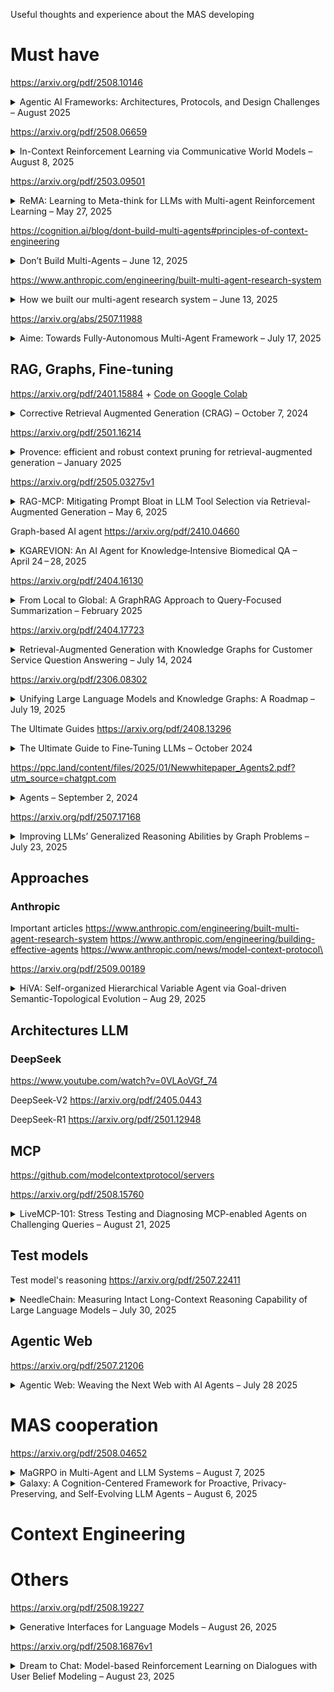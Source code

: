 Useful thoughts and experience about the MAS developing 
# Must have

https://arxiv.org/pdf/2508.10146
<details>
  <summary>Agentic AI Frameworks: Architectures, Protocols, and Design Challenges – August 2025</summary>

**Tags:** Agentic AI, Multi-Agent Systems, Communication Protocols, Service-Oriented Architecture, LLM Frameworks

This paper provides a comprehensive survey of **Agentic AI**—LLM-powered autonomous agents that plan, reason, collaborate, and adapt in open environments. The contributions include:
- Tracing the **evolution of agents** from classical BDI models to modern LLM-driven entities with integrated memory, tool use, and dynamic coordination.  
- Systematically comparing **frameworks** (AutoGen, CrewAI, MetaGPT, LangGraph, Semantic Kernel, Agno, Google ADK, LlamaIndex) on memory design, orchestration, guardrails, and scalability.  
- Analyzing emerging **communication protocols** (MCP, A2A, ANP, ACP, Agora), highlighting advances in interoperability but also fragmentation and the lack of standardized service contracts.  
- Positioning Agentic AI within the lens of **service-oriented computing** (WSDL, BPEL, WS-Policy, WS-Agreement), arguing for contracts, discovery, and composition mechanisms to enable “Agent-as-a-Service.”  
- Identifying key **challenges**: rigid roles, missing runtime discovery, insecure code execution, fragmented abstractions, and the absence of standardized benchmarks.  

**Main conclusion:**  
Agentic AI is the natural successor to LLMs, shifting toward scalable ecosystems of collaborating agents. The field urgently needs **unified protocols, memory standards, modular guardrails, and interoperability layers** akin to those that matured web services. Without these, agent frameworks remain siloed and fragile; with them, they can underpin the next generation of adaptive, service-oriented intelligent systems.  
</details>

https://arxiv.org/pdf/2508.06659
<details>
  <summary>In-Context Reinforcement Learning via Communicative World Models – August 8, 2025</summary>

**Tags:** Reinforcement Learning, In-Context Learning, World Models, Emergent Communication, Zero-Shot Adaptation, Sample Efficiency

This paper introduces **CORAL** (Communicative Representation for Adaptive RL), a framework that decouples world model learning from policy learning by structuring in-context reinforcement learning as a two-agent communication problem:
- An **Information Agent (IA)**, implemented as a Transformer, is pre-trained to model environment dynamics and rewards, producing concise latent **messages** without directly optimizing for task reward.
- A **Control Agent (CA)** uses both observations and IA messages to select actions, with its policy optimized solely for task reward.
- IA training combines **Dynamics Awareness**, **Temporal Coherence**, and a novel **Causal Influence Loss** to ensure messages meaningfully guide CA's policy.

Key contributions include:
- **Functional separation** of representation learning (IA) and control (CA) for better generalization.
- **Emergent communicative prior** enabling faster adaptation in unseen sparse-reward environments.
- **Multi-task pretraining** across diverse environments to avoid overfitting.
- Empirical validation showing **1.5–5× faster learning** and superior zero-shot performance compared to PPO and conventional world models.

**Main conclusion:**  
CORAL demonstrates that pre-trained communicative world models can act as powerful contextual priors, accelerating learning and improving generalization in challenging RL settings. By leveraging communication as a structured transfer of environment understanding, the method provides a scalable path toward adaptive, generalist agents—though future work should test in more complex domains, explore structured message formats, and consider communication cost models.
</details>

https://arxiv.org/pdf/2503.09501
<details>
  <summary>ReMA: Learning to Meta-think for LLMs with Multi-agent Reinforcement Learning – May 27, 2025</summary>

**Tags:** Large Language Models, Meta-thinking, Multi-agent Systems, Reinforcement Learning, Out-of-distribution Generalization, Mathematical Reasoning

This paper introduces **ReMA**, a framework that trains LLMs to “think about thinking” by splitting reasoning into two cooperating agents:
- A **high-level meta-thinking agent** that plans, monitors, and adjusts reasoning strategies.
- A **low-level reasoning agent** that executes detailed problem-solving under strategic guidance.

Using **multi-agent reinforcement learning (MARL)** with aligned rewards, ReMA improves exploration efficiency, interpretability, and performance, especially on out-of-distribution (OOD) tasks. The method supports both **single-turn** and **multi-turn** meta-reasoning, with innovations like:
- **Turn-level ratio clipping** to stabilize multi-turn RL and prevent degenerate outputs.
- **Parameter sharing** for efficiency without sacrificing coordination quality.

**Key results:**
- On math reasoning benchmarks, ReMA yields up to **+20% accuracy gains** over baselines (AMC23, Llama3-8B) and strong improvements on challenging OOD datasets (e.g., AIME24: +13.33% for Qwen2.5-7B).
- On LLM-as-a-Judge tasks, ReMA improves generalization, achieving **+14.23%** over CoT baselines on RewardBench970.
- Ablations show that meta-thinking boosts low-level generalization, larger LMs adopt richer strategies, and multi-turn setups benefit from parameter sharing.

**Main conclusion:**  
By explicitly separating strategic oversight and execution in LLM reasoning, ReMA achieves superior accuracy and robustness, offering a scalable pathway for building systems that adapt their problem-solving dynamically while maintaining clarity and control over reasoning steps.
</details>

https://cognition.ai/blog/dont-build-multi-agents#principles-of-context-engineering 
<details>
  <summary>Don’t Build Multi-Agents – June 12, 2025</summary>

**Tags:** LLM Agents, Context Engineering, Reliability

The article argues that chaining multiple LLM subagents in parallel is fragile because context and implicit decisions get siloed, leading to compounding errors. Instead, it introduces **Context Engineering**—sharing the full trace of prior actions and recognizing that every action carries hidden assumptions—and advocates for a **single-threaded linear agent**, optionally augmented with a **history-compressor** to summarize long interactions :contentReference[oaicite:0]{index=0}.

**Main conclusion:**  
For robust, long-running AI agents, avoid parallel multi-agent setups and focus on seamless context management—either via one coherent agent or by intelligently compressing history—so that every decision is consistently informed by the complete task context. :contentReference[oaicite:1]{index=1}
</details>

https://www.anthropic.com/engineering/built-multi-agent-research-system
<details>
  <summary>How we built our multi-agent research system – June 13, 2025</summary>

**Tags:** Multi-Agent Systems, Orchestration, Research, Prompt Engineering

This article describes how Anthropic built its Research feature using a lead Claude agent to orchestrate multiple parallel subagents for open-ended research tasks. It covers challenges around orchestration patterns, prompt and tool design, evaluation frameworks, and operational practices, illustrating how careful multi-agent engineering can accelerate research workflows while managing reliability and coordination complexities. :contentReference[oaicite:2]{index=2}

**Main conclusion:**  
With robust orchestration patterns, prompt strategies, evaluation methods, and fault-recovery practices, production-grade multi-agent systems can dramatically enhance complex research tasks—but the gap between prototype and reliable production demands meticulous engineering around tooling, evaluation, and deployment. :contentReference[oaicite:3]{index=3}
</details>


https://arxiv.org/abs/2507.11988 
<details>
  <summary>Aime: Towards Fully-Autonomous Multi-Agent Framework – July 17, 2025</summary>

**Tags:** Multi-Agent Systems, Dynamic Planning, Actor Factory, Progress Management

This paper introduces **Aime**, a novel multi-agent framework that overcomes the limitations of the static plan‑and‑execute paradigm by:
- Employing a **Dynamic Planner** that continuously refines strategy based on real‑time execution feedback.  
- Utilizing an **Actor Factory** to instantiate specialized agents on‑demand, each equipped with tailored tools and knowledge.  
- Maintaining a **Progress Management Module** as a single source of truth for coherent, system‑wide state awareness.  
The framework replaces rigid, precomputed workflows with a fluid, adaptive architecture and is evaluated on GAIA, SWE‑bench Verified, and WebVoyager benchmarks, where it consistently outperforms highly specialized state‑of‑the‑art agents :contentReference[oaicite:3]{index=3}.

**Main conclusion:**  
Aime significantly outperforms conventional multi‑agent systems—achieving new state‑of‑the‑art success rates of 77.6% on GAIA, 66.4% on SWE‑bench Verified, and 92.3% on WebVoyager—demonstrating superior adaptability, efficiency, and overall task success in dynamic environments :contentReference[oaicite:4]{index=4}.
</details>


## RAG, Graphs, Fine-tuning


https://arxiv.org/pdf/2401.15884 + [Сode on Google Colab](https://colab.research.google.com/github/lancedb/vectordb-recipes/blob/main/tutorials/Corrective-RAG-with_Langgraph/CRAG_with_Langgraph.ipynb#scrollTo=gUlaOeBxpIxD)
<details>
  <summary>Corrective Retrieval Augmented Generation (CRAG) – October 7, 2024</summary>

**Tags:** Large Language Models, Retrieval-Augmented Generation, Hallucination Mitigation, Web Search, Knowledge Refinement

This paper introduces **CRAG**, a corrective framework for RAG systems that strengthens robustness against irrelevant or misleading retrieval results by:
- Designing a **lightweight retrieval evaluator** (T5-based) that scores document relevance and triggers corrective actions: **Correct**, **Incorrect**, or **Ambiguous**.  
- Employing a **decompose–filter–recompose algorithm** to refine retrieved documents into key knowledge fragments, reducing noise and redundancy.  
- Integrating **web search as fallback knowledge**, ensuring the system “knows what it doesn’t know” and avoids hallucinations when internal corpora are insufficient.  
- Demonstrating strong improvements across four benchmarks (PopQA, Biography, PubHealth, ARC-Challenge), with gains up to **+37% FactScore** on long-form biography tasks and substantial robustness over Self-RAG baselines.  

**Main conclusion:**  
CRAG represents a **plug-and-play corrective layer for RAG** that makes LLMs more reliable by filtering noise, correcting faulty retrievals, and selectively enriching knowledge via web search. It marks a step toward self-correcting AI systems that balance generative fluency with factual trustworthiness, though future work is needed to remove reliance on external evaluators and better manage web-source reliability.
</details>

https://arxiv.org/pdf/2501.16214
<details>
  <summary>Provence: efficient and robust context pruning for retrieval-augmented generation – January 2025</summary>

**Tags:** Retrieval-Augmented Generation, Context Pruning, Reranking, Efficiency, Robustness

This paper introduces **Provence**, a lightweight method that unifies reranking and context pruning in retrieval-augmented generation (RAG). Its core contributions include:  
- Formulating pruning as **sequence labeling** at the sentence level, allowing dynamic removal of irrelevant sentences instead of fixed-size cuts.  
- Leveraging **silver labels** from LLaMA-3-8B, which answers questions while citing supporting sentences, enabling large-scale supervised training without costly human annotation.  
- **Merging pruning with reranking**, so the same model both orders passages and prunes them, making the operation nearly cost-free in computation.  
- Demonstrating **robustness**: Provence adapts flexibly (keeping 0–all sentences), works across domains (Wikipedia, biomedical, educational, news), and maintains high quality even at 50–80% context reduction.  
- Achieving **practical efficiency**: up to 1.2–2× faster generation and 20× lower overhead than abstractive pruning methods, while often improving answer quality by filtering noise.  

**Main conclusion:**  
Provence shows that sentence-level pruning, unified with reranking, is a practical and domain-agnostic way to make RAG systems faster, cheaper, and sometimes even more accurate. It stands out as a balanced, real-world-ready solution compared to prior token-level or abstractive pruning methods, though current limitations include single-passage QA focus, English-only training, and weaker performance on edge-position sentences (“needle in a haystack” cases).
</details>

https://arxiv.org/pdf/2505.03275v1
<details>
  <summary>RAG-MCP: Mitigating Prompt Bloat in LLM Tool Selection via Retrieval-Augmented Generation – May 6, 2025</summary>

**Tags:** Large Language Models, Retrieval-Augmented Generation, Model Context Protocol, Tool Selection, Prompt Optimization, AI Agents

This paper introduces **RAG-MCP**, a framework that combines Retrieval-Augmented Generation with the Model Context Protocol to address the challenge of **prompt bloat** when LLMs interact with large toolsets:
- Instead of feeding descriptions of all tools into the prompt, RAG-MCP uses **semantic retrieval** to dynamically select only the most relevant tools for a given query.  
- This reduces prompt size by more than half, alleviates decision complexity, and significantly improves tool selection accuracy.  
- Experiments (including an MCP stress test) show that RAG-MCP **triples accuracy** compared to baseline methods (43.13% vs. 13.62%) while halving prompt token usage.  
- The approach scales easily: new tools can be added to the retriever’s index without retraining the LLM, enabling extensibility and real-time adaptability.  

**Main conclusion:**  
RAG-MCP demonstrates that retrieval-based filtering of tool descriptions is a powerful way to maintain accuracy and efficiency as the number of available APIs grows. It lays a foundation for scalable and reliable LLM agents capable of interfacing with thousands of services, though future work must address retrieval precision at extreme scale and multi-tool workflows.
</details>


Graph-based AI agent
https://arxiv.org/pdf/2410.04660
<details>
  <summary>KGAREVION: An AI Agent for Knowledge‑Intensive Biomedical QA – April 24 – 28, 2025</summary>

**Tags:** Biomedical QA, Knowledge Graph, LLM Verification, Iterative Reasoning

This paper presents **KGAREVION**, a knowledge graph–based AI agent for biomedical question answering that executes a four‑stage pipeline:
- **Generate:** LLM generates candidate medical‑concept triples from the input query.  
- **Review:** A fine‑tuned LLM augmented with KG embeddings verifies the correctness of each triple.  
- **Revise:** The system iteratively corrects or supplements any invalid triples.  
- **Answer:** Final answers are constructed based on the verified, context‑relevant triples. :contentReference[oaicite:4]{index=4}

KGAREVION achieves an average accuracy improvement of **+6.75%** over 15 baseline models across seven medical QA datasets, supports both multiple‑choice and open‑ended formats, demonstrates strong zero‑shot generalization on AfriMed‑QA, and shows resilience to answer‑option perturbations. :contentReference[oaicite:5]{index=5}

**Main conclusion:**  
By integrating LLM hypothesis generation with rigorous KG‑based verification and iterative refinement, KGAREVION significantly enhances the precision and reliability of knowledge‑intensive biomedical QA, paving the way for clinical decision support and advanced biomedical research applications. :contentReference[oaicite:6]{index=6}
</details>


https://arxiv.org/pdf/2404.16130
<details>
  <summary>From Local to Global: A GraphRAG Approach to Query-Focused Summarization – February 2025</summary>

**Tags:** Retrieval-Augmented Generation, Query-Focused Summarization, Knowledge Graphs, LLM Evaluation, Sensemaking

This paper introduces **GraphRAG**, a graph-based RAG method designed for answering **global queries** over large document corpora that exceed the context window of LLMs. The pipeline consists of:

- **Extract:** LLM extracts entities, relationships, and factual claims from text chunks.  
- **Graph Build:** Constructs a knowledge graph with entities as nodes and relationships as edges.  
- **Community Detect:** Applies hierarchical graph clustering (Leiden algorithm) to group related concepts.  
- **Summarize:** Generates summaries at multiple community levels (C0–C3).  
- **Query Answer:** Uses map-reduce over community summaries to answer complex, corpus-wide queries. :contentReference[oaicite:4]{index=4}

GraphRAG **outperforms standard vector RAG** on query-focused summarization tasks by large margins (up to **+33% win rate**) in **comprehensiveness** and **diversity** across podcast and news datasets (~1M tokens each). It also requires **fewer context tokens** than baseline summarization, making it more scalable. :contentReference[oaicite:4]{index=4}

**Main conclusion:**  
By leveraging LLM-derived knowledge graphs and hierarchical summarization, **GraphRAG enables accurate, diverse, and scalable answering of global questions** across large text corpora – a crucial step for deeper AI-powered sensemaking beyond surface-level retrieval. :contentReference[oaicite:4]{index=4}
</details>

https://arxiv.org/pdf/2404.17723
<details>
  <summary>Retrieval-Augmented Generation with Knowledge Graphs for Customer Service Question Answering – July 14, 2024</summary>

**Tags:** Retrieval‑Augmented Generation, Knowledge Graph, Customer Service, Question Answering, Embeddings

This paper presents a novel **Retrieval‑Augmented Generation** approach that leverages a **Knowledge Graph** constructed from historical support tickets to:
- **Preserve ticket structure** by modeling intra‑ticket trees and inter‑ticket links (explicit and embedding‑based), enriching semantic context for retrieval.  
- **Combine KG retrieval with LLM generation**, extracting relevant subgraphs via graph queries and using them as context for answer synthesis.  
- **Validate in production** at LinkedIn, achieving a 77.6 % increase in MRR, a 0.32 BLEU‑point gain, and a 28.6 % reduction in median issue resolution time.

**Main conclusion:**  
Integrating knowledge graphs into RAG pipelines substantially boosts retrieval accuracy and answer quality, resulting in faster and more effective customer support.
</details>

https://arxiv.org/pdf/2306.08302
<details>
  <summary>Unifying Large Language Models and Knowledge Graphs: A Roadmap – July 19, 2025</summary>

**Tags:** Large Language Models, Knowledge Graphs, Retrieval-Augmented Generation, Hybrid Reasoning, Explainability

This paper presents a structured roadmap for bridging LLMs and KGs by:
- Introducing **KG-Enhanced LLMs**, which integrate structured graph facts during pretraining and via retrieval or prompting at inference to improve factual accuracy and reduce hallucinations.  
- Detailing **LLM-Augmented KGs**, leveraging LLMs for embedding, completion, construction, and QA over knowledge graphs to boost coverage and enable natural-language-driven graph creation.  
- Proposing **Synergized LLMs + KGs**, a unified framework where models perform bi-directional reasoning—dynamically retrieving from KGs and traversing graph paths as part of an agent-style inference loop.  

**Main conclusion:**  
By unifying the generative capabilities of LLMs with the precision and interpretability of KGs, the proposed approaches lay the foundation for AI systems that are both highly adaptable and reliably factual, though real-world deployment will require advances in scalable knowledge updates, efficient integration, and robust hallucination detection.
</details>


The Ultimate Guides
https://arxiv.org/pdf/2408.13296
<details>
  <summary>The Ultimate Guide to Fine‑Tuning LLMs – October 2024</summary>

**Tags:** Fine‑Tuning, PEFT, RL, Deployment, Monitoring, Ethics

This report presents a **comprehensive seven‑stage pipeline** for fine‑tuning large language models:
- **Data Preparation**: collection, cleaning, augmentation, handling class imbalance (SMOTE, focal loss).  
- **Model Initialization**: selecting pretrained weights, configuring hyperparameters, environment setup.  
- **Training Setup**: optimizing data throughput, micro‑batching, gradient checkpointing.  
- **Fine‑Tuning Strategies**: full parameter updates vs. PEFT (Adapters, LoRA, QLoRA) and half fine‑tuning.  
- **Evaluation & Validation**: cross‑entropy metrics, safety benchmarks (Llama Guard, WILDGUARD), loss‑curve analysis.  
- **Deployment**: on‑premises/cloud options, WebGPU, vector stores, quantized and vLLM models.  
- **Monitoring & Support**: functional, prompt‑ and response‑level monitoring, alerting, and continual knowledge updates.

**Main conclusion:**  
The guide excels in breadth and depth, marrying theory with actionable best practices and covering state‑of‑the‑art techniques (PEFT, RLHF, multi‑agent, multimodal). Its extensive coverage benefits researchers and engineers alike, though its density suggests adding interactive examples and real‑world benchmark comparisons to improve usability for rapid reference.
</details>

https://ppc.land/content/files/2025/01/Newwhitepaper_Agents2.pdf?utm_source=chatgpt.com
<details>
  <summary>Agents – September 2, 2024</summary>

**Tags:** Agents, Cognitive Architecture, Orchestration, Tools, Prompt Engineering, RAG, LangChain, Vertex AI, Productionization

This whitepaper presents a comprehensive overview of generative AI agents, defining them as autonomous systems that extend foundational language models with external tools through a cyclical orchestration layer. It details the core components—Models, Tools (Extensions, Functions, Data Stores), and the Orchestration Layer—and explores reasoning frameworks like ReAct, Chain‑of‑Thought, and Tree‑of‑Thoughts. Through practical examples using LangChain and Google’s Vertex AI platform, it illustrates how agents can plan, execute, and refine multi‑step tasks by dynamically selecting and invoking tools while maintaining state and memory. :contentReference[filecite:turn0file0]{index=1}

**Main conclusion:**  
Production‑grade multi‑agent systems can dramatically enhance complex research and application workflows by combining robust orchestration patterns, targeted learning strategies, and diverse tool integrations; however, bridging the gap from prototype to reliable, scalable deployments demands meticulous engineering in tool design, evaluation frameworks, fault recovery, and iterative refinement. :contentReference[filecite:turn0file0]{index=2}
</details>


https://arxiv.org/pdf/2507.17168
<details>
  <summary>Improving LLMs’ Generalized Reasoning Abilities by Graph Problems – July 23, 2025</summary>

**Tags:** Graph Reasoning, Generalization, Continue Pretraining, GraphPile, LLM Robustness

This paper introduces a new paradigm—**Graph Problem Reasoning (GPR)**—as a foundation for improving LLMs' reasoning beyond mathematics. The authors present:
- **GraphPile**, a 10.9B-token dataset spanning 23 graph tasks (pathfinding, enumeration, computation, logic, etc.) with four components:  
  - Chain-of-Thought (CoT)  
  - Program-of-Thought (PoT)  
  - Trace of Execution (ToE)  
  - Real-world Graph Data  
- **GraphMind**, LLaMA and Gemma-based models trained on GraphPile, showing substantial gains:
  - +4.9% in math reasoning
  - +21.2% in logic, commonsense, and algorithmic tasks
  - +53% in graph reasoning

**Key contributions:**  
- Graph tasks are shown to generalize reasoning better than math-only pretraining, due to their diversity and complexity.  
- Ablation studies confirm the critical value of ToE and CoT in building step-by-step, interpretable reasoning.  
- Post-training boosts performance across domains (e.g., +23.6% on GSM8K with Gemma).  

**Main conclusion:**  
By using graph-based problems as a reasoning substrate, LLMs become not only stronger in graph domains but significantly more **generalized and robust** reasoners across mathematics, logic, code, and multi-hop QA—marking a shift from domain-specialized to **universally capable** AI models.
</details>


## Approaches
### Anthropic
Important articles
https://www.anthropic.com/engineering/built-multi-agent-research-system
https://www.anthropic.com/engineering/building-effective-agents
https://www.anthropic.com/news/model-context-protocol\



https://arxiv.org/pdf/2509.00189
<details>
  <summary>HiVA: Self-organized Hierarchical Variable Agent via Goal-driven Semantic-Topological Evolution – Aug 29, 2025</summary>

**Tags:** Multi-Agent Systems, Large Language Models, Semantic-Topological Evolution, Textual Gradients, Adaptive Intelligence  

This paper introduces **HiVA**, a novel framework for multi-agent systems that unifies semantic (what agents do) and topological (how agents interact) evolution through the **STEV algorithm**. Unlike static workflows or reactive loops, HiVA enables agents to evolve both behavior and collaboration structure from a single agent into a self-organized hierarchy.  

Key innovations:  
- **Semantic-Topological Evolution (STEV):** joint optimization of prompts, tools, and network structure using **textual gradients** derived from environmental feedback.  
- **Dynamic routing via Bayesian bandits (KABB):** selects task-relevant subgraphs of agents by balancing past performance, task alignment, and synergy.  
- **Hierarchical memory:** distributed across agent parameters, connection weights, and overall topology, enabling retention of collaboration patterns.  
- **Cost-efficient adaptability:** HiVA improves accuracy by 5–10% across tasks (QA, coding, reasoning, complex environments) while reducing LLM usage compared to baselines.  

**Experimental results:**  
- Outperforms ReAct, AutoGPT, MaAS, and others in multi-hop QA (+18.3%), program synthesis (+6.2%), and agentic environments (highest cost-efficiency score).  
- Ablation shows both **Semantic Evolution (SEV)** and **Topological Evolution (TEV)** are critical; removing either reduces performance by 7–11%.  
- Weakness: struggles in math tasks requiring strict logical consistency due to conflicts in agent verification.  

**Main conclusion:**  
HiVA demonstrates that **co-evolving agent semantics and topology is essential** for scalable, adaptive intelligence. By self-organizing into specialized, interconnected roles, HiVA systems achieve higher accuracy, efficiency, and robustness. This framework marks a step toward **self-improving, general-purpose agentic AI**, though challenges remain in conflict resolution and handling ambiguous feedback.  
</details>



## Architectures LLM
### DeepSeek
https://www.youtube.com/watch?v=0VLAoVGf_74

DeepSeek-V2
https://arxiv.org/pdf/2405.0443

DeepSeek-R1
https://arxiv.org/pdf/2501.12948


## MCP
https://github.com/modelcontextprotocol/servers

https://arxiv.org/pdf/2508.15760
<details>
  <summary>LiveMCP-101: Stress Testing and Diagnosing MCP-enabled Agents on Challenging Queries – August 21, 2025</summary>

**Tags:** AI Agents, Model Context Protocol, Tool Orchestration, Benchmarks, Error Analysis, Token Efficiency

This paper introduces **LiveMCP-101**, a benchmark of 101 complex real-world tasks designed to evaluate how AI agents use the **Model Context Protocol (MCP)** for multi-step reasoning and tool integration. Key contributions include:  
- A dataset of queries (easy, medium, hard), refined by LLM rewriting and human review, requiring web search, file operations, mathematical reasoning, and data analysis.  
- A **dual-execution evaluation method**: a reference agent follows a validated ground-truth execution plan, while test agents solve tasks autonomously, enabling robust comparison under dynamic tool outputs.  
- Experimental results showing that **even frontier models like GPT-5 succeed in fewer than 60% of tasks** (39% on hard tier), while open-source models perform significantly worse.  
- Ablation studies on iteration limits and MCP server pools, revealing clear efficiency ceilings and higher sensitivity to distractors in weaker models.  
- A detailed **failure analysis** across seven categories (planning, parameter errors, output handling), with semantic errors dominating even strong models.  

**Main conclusion:**  
LiveMCP-101 demonstrates that current LLM-based agents remain far from reliable autonomous tool users. They face persistent issues with dynamic environments, robust planning, and efficient token use. The benchmark establishes a new rigorous standard and highlights clear directions for advancing reasoning, orchestration, and error recovery in the next generation of AI agents.
</details>




## Test models 

Test model's reasoning
https://arxiv.org/pdf/2507.22411
<details>
  <summary>NeedleChain: Measuring Intact Long-Context Reasoning Capability of Large Language Models – July 30, 2025</summary>

**Tags:** Large Language Models, Long Context, Reasoning, Evaluation Benchmarks, ROPE, Model Limitations

This paper introduces **NeedleChain**, a novel benchmark designed to test whether large language models (LLMs) can perform *intact long-context reasoning*—that is, fully comprehend and integrate all relevant parts of a long context to answer a query.

Key contributions include:
- Demonstrating that traditional benchmarks like **Needle-in-a-Haystack (NIAH)** significantly overestimate LLMs’ long-context comprehension, as they only test retrieval of relevant snippets amid noise, not full-context understanding.
- Designing three **reasoning chains** (Forward, Backward, Mixed) where all context is query-relevant, and models must logically integrate chained salary statements to answer correctly.
- Showing that even state-of-the-art models like **GPT-4o, Qwen2.5, and LLaMA3.3** fail drastically on NeedleChain beyond 500 tokens—despite supporting 128K to 1M token contexts—especially on backward and mixed reasoning chains.
- Providing an **error taxonomy** (Instruction Miss, Needle Omission, Calculation Error) and **heatmap analysis**, revealing that models are "logically lost in the middle," struggling not with position but with logic integration in mid-sequence.
- Proposing a simple yet effective fix: **ROPE Contraction**, which improves positional encoding during inference by reducing the ROPE base, outperforming even advanced extension techniques like Yarn.

**Main conclusion:**  
Modern LLMs can technically *process* long contexts but cannot *understand* them when all information matters. NeedleChain exposes this gap and sets a new standard for evaluating—and improving—true long-context reasoning. The findings urge a shift from merely scaling input length to enhancing *semantic integration* within that length.
</details>



## Agentic Web

https://arxiv.org/pdf/2507.21206
<details>
  <summary>Agentic Web: Weaving the Next Web with AI Agents – July 28 2025</summary>

**Tags:** Agentic Web, AI Agents, Large Language Models, Multi-Agent Systems, Autonomous Web, Web Infrastructure  

This paper lays out a blueprint for the coming **Agentic Web**, in which:

- **Autonomous LLM-powered agents** become first-class citizens, able to plan, coordinate, and execute multi-step informational, transactional, and communicational tasks with minimal human intervention.  
- The Web’s fabric is re-engineered for **machine-native interaction**: resources publish standardized, semantically rich endpoints (e.g., MCP, A2A) that agents can invoke directly.  
- A three-axis framework—**Intelligence · Interaction · Economy**—organizes research challenges: long-horizon reasoning & memory, dynamic tool orchestration & inter-agent collaboration, and machine-to-machine value exchange (pricing, metering, payments).  
- **Algorithmic pivots** are identified: passive search → proactive *agentic retrieval*; one-shot recommendations → iterative plans; single-agent loops → cooperative multi-agent graphs.  
- The authors survey emerging **systems** (agent browsers, orchestration frameworks, granular billing models) and early **applications** (end-to-end travel booking, deep-research agents, automated negotiations).  
- A dedicated risk section advocates **zero-trust architecture**, automated red-teaming, and market-manipulation defenses, while enumerating open problems in safety, economics, and governance.

**Main conclusion:**  
By merging autonomous agents with a machine-readable, economically incentivized Web, the Internet can evolve from static content delivery to goal-oriented execution chains. Realizing this vision will require advances in reliable long-term planning, secure agent protocols, transparent cost/accountability mechanisms, and cross-disciplinary policy—but promises a vastly more capable, self-optimizing digital ecosystem.
</details>


# MAS cooperation

https://arxiv.org/pdf/2508.04652
<details>
  <summary>MaGRPO in Multi-Agent and LLM Systems – August 7, 2025</summary>

**Tags:** Multi-Agent Systems, Reinforcement Learning, Role-based Policies, LLM Coordination, Agent Collaboration

This concept describes a framework called **MaGRPO** (*Multi-agent Generalized Role-based Policy Optimization*), aimed at optimizing the behavior of multiple agents that can dynamically assume different roles in a shared environment:

- Emphasizes **role-based learning**, allowing agents to generalize and switch between roles (e.g. planner, executor, verifier) based on context and task demands.  
- Supports **cooperative reinforcement learning**, where agents coordinate through shared rewards, role assignments, and mutual policy updates.  
- Enables **LLM-based agents** to better collaborate by structuring their behavior according to defined roles, facilitating modular task execution in areas such as autonomous dialogue, retrieval, synthesis, or tool use.

**Main conclusion:**  
MaGRPO provides a scalable way to manage role dynamics in complex multi-agent LLM systems. By optimizing role-aware policies, it enhances collaboration, specialization, and adaptability—laying the groundwork for advanced AI systems capable of reasoning and acting as cohesive teams.
</details>

<details>
  <summary>Galaxy: A Cognition-Centered Framework for Proactive, Privacy-Preserving, and Self-Evolving LLM Agents – August 6, 2025</summary>

**Tags:** LLM Agents, Cognitive Architecture, Proactive Assistance, Privacy Preservation, Self-Evolution

This paper introduces Galaxy, a cognition-centered IPA framework by:
- Proposing **Cognition Forest**, a tree-structured mechanism aligning cognitive modeling with system design for self-reinforcing co-evolution between architecture and implementation.  
- Implementing **KoRa**, a cognition-enhanced generative agent supporting both responsive and proactive skills through a Cognition–Action pipeline.  
- Introducing **Kernel**, a meta-cognition meta-agent with Privacy Gate for context-aware masking, system monitoring, and self-evolution capabilities.  

**Main conclusion:**  
Galaxy outperforms state-of-the-art benchmarks by integrating proactive behavior, robust privacy management, and continuous self-improvement, demonstrating the potential of co-constructive cognitive architectures in LLM agents.
</details>


# Context Engineering


# Others


https://arxiv.org/pdf/2508.19227
<details>
  <summary>Generative Interfaces for Language Models – August 26, 2025</summary>

**Tags:** Large Language Models, Human-AI Interaction, Generative Interfaces, User Experience, Cognitive Offloading

This paper introduces a new paradigm called **Generative Interfaces (GenUI)**, where LLMs move beyond static chat to dynamically generate **interactive user interfaces** tailored to queries. Instead of long text outputs, models create adaptive tools such as learning simulators, analysis dashboards, or workflow managers.

Key contributions:
- Proposes **structured interface-specific representations** (interaction flows + finite state machines) to formally map user queries into UI logic.  
- Develops a **generation pipeline** that produces executable HTML/JS interfaces using reusable components and web retrieval.  
- Implements **iterative refinement with adaptive reward functions**, where LLMs evaluate, score, and improve interfaces until high-quality results are achieved.  
- Introduces **UIX benchmark** and a multi-dimensional evaluation (functional, interactive, emotional), validated through large-scale human and LLM-based studies.  

**Findings:**
- GenUI outperforms traditional conversational UIs in **70–84% of cases**, especially for information-dense and structured tasks.  
- Strongest gains appear in **data analysis, visualization, and business strategy**, where visual structure and interactivity reduce cognitive load.  
- Users cite **cognitive offloading**, **professional visual structure**, and **greater trustworthiness** as main drivers of preference.  
- Limitations include frontend-only support, iteration latency, and occasional over-generation of interfaces for simple queries.  

**Main conclusion:**  
Generative Interfaces mark a shift from LLMs as “textual copilots” to **designers of adaptive digital environments**. By combining structured UI logic with iterative refinement, GenUI significantly enhances usability, clarity, and user satisfaction, laying groundwork for future multimodal, domain-specific, and collaborative AI systems.
</details>

https://arxiv.org/pdf/2508.16876v1
<details>
  <summary>Dream to Chat: Model-based Reinforcement Learning on Dialogues with User Belief Modeling – August 23, 2025</summary>

**Tags:** Dialogue Systems, Reinforcement Learning, World Models, User Belief Modeling, Empathetic AI  

This paper introduces **DreamCUB**, a framework that combines model-based reinforcement learning (MBRL) with user belief modeling to enhance dialogue systems:  
- Defines a **Dialogue World Model (DWM)** capable of predicting user beliefs (emotion, sentiment, intention), next utterances, and rewards, extending beyond observable text.  
- Frames dialogues as a **POMDP**, where hidden psychological states are modeled via an information bottleneck, improving policy optimization.  
- Demonstrates **state-of-the-art results** on sentiment/emotion classification, query prediction, and dialogue generation across datasets like DailyDialog, ESConv, and EmpatheticDialogues.  
- Shows **strong generalization** to out-of-domain empathetic conversations and achieves the highest scores in **human evaluations** of fluency, sensitivity, and satisfaction.  
- Ablation studies confirm that incorporating user beliefs into both the world model and reward model is critical for optimal performance.  

**Main conclusion:**  
DreamCUB represents a significant step toward emotionally intelligent dialogue agents. By enabling systems to imagine future dialogue trajectories and reason about users’ emotional dynamics, it balances response quality with empathy and robustness. While limited to a subset of belief features (emotion, sentiment, intention), this approach opens pathways toward more human-centric and generalist AI assistants.  
</details>


